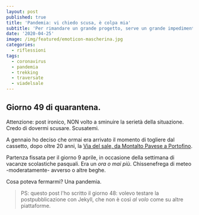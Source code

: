 ```yaml
---
layout: post
published: true
title: 'Pandemia: vi chiedo scusa, è colpa mia'
subtitle: 'Per rimandare un grande progetto, serve un grande impedimento.'
date: '2020-04-25'
image: /img/featured/emoticon-mascherina.jpg
categories:
  - riflessioni
tags:
  - coronavirus
  - pandemia
  - trekking
  - traversate
  - viadelsale
---
```


## Giorno 49 di quarantena.

Attenzione: post ironico, NON volto a sminuire la serietà della situazione.
Credo di dovermi scusare.
Scusatemi.

A gennaio ho deciso che ormai era arrivato il momento di togliere dal cassetto, dopo oltre 20 anni, la [Via del sale, da Montalto Pavese a Portofino](/escursioni/via-del-sale).

Partenza fissata per il giorno 9 aprile, in occasione della settimana di vacanze scolastiche pasquali.
Era un *ora o mai più*. Chissenefrega di meteo -moderatamente- avverso o altre beghe.

Cosa poteva fermarmi? Una pandemia.

> PS: questo post l'ho scritto il giorno 48: volevo testare la postpubblicazione con Jekyll, che non è così *al volo* come su altre piattaforme.
